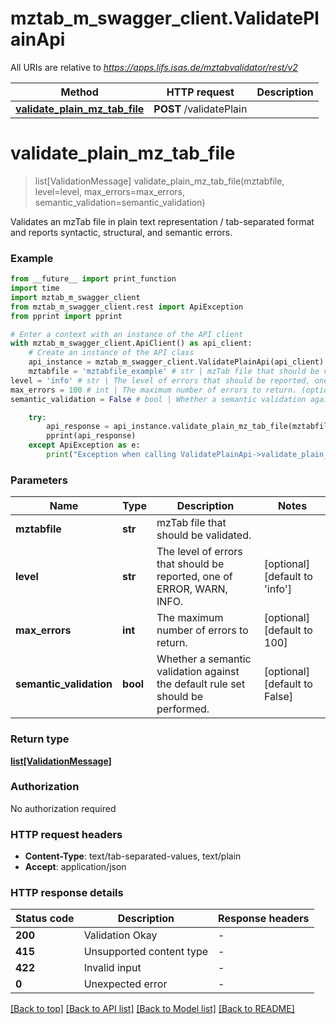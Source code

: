 # mztab_m_swagger_client.ValidatePlainApi

All URIs are relative to *https://apps.lifs.isas.de/mztabvalidator/rest/v2*

Method | HTTP request | Description
------------- | ------------- | -------------
[**validate_plain_mz_tab_file**](ValidatePlainApi.md#validate_plain_mz_tab_file) | **POST** /validatePlain | 


# **validate_plain_mz_tab_file**
> list[ValidationMessage] validate_plain_mz_tab_file(mztabfile, level=level, max_errors=max_errors, semantic_validation=semantic_validation)



Validates an mzTab file in plain text representation / tab-separated format and reports syntactic, structural, and semantic errors. 

### Example

```python
from __future__ import print_function
import time
import mztab_m_swagger_client
from mztab_m_swagger_client.rest import ApiException
from pprint import pprint

# Enter a context with an instance of the API client
with mztab_m_swagger_client.ApiClient() as api_client:
    # Create an instance of the API class
    api_instance = mztab_m_swagger_client.ValidatePlainApi(api_client)
    mztabfile = 'mztabfile_example' # str | mzTab file that should be validated.
level = 'info' # str | The level of errors that should be reported, one of ERROR, WARN, INFO. (optional) (default to 'info')
max_errors = 100 # int | The maximum number of errors to return. (optional) (default to 100)
semantic_validation = False # bool | Whether a semantic validation against the default rule set should be performed. (optional) (default to False)

    try:
        api_response = api_instance.validate_plain_mz_tab_file(mztabfile, level=level, max_errors=max_errors, semantic_validation=semantic_validation)
        pprint(api_response)
    except ApiException as e:
        print("Exception when calling ValidatePlainApi->validate_plain_mz_tab_file: %s\n" % e)
```

### Parameters

Name | Type | Description  | Notes
------------- | ------------- | ------------- | -------------
 **mztabfile** | **str**| mzTab file that should be validated. | 
 **level** | **str**| The level of errors that should be reported, one of ERROR, WARN, INFO. | [optional] [default to &#39;info&#39;]
 **max_errors** | **int**| The maximum number of errors to return. | [optional] [default to 100]
 **semantic_validation** | **bool**| Whether a semantic validation against the default rule set should be performed. | [optional] [default to False]

### Return type

[**list[ValidationMessage]**](ValidationMessage.md)

### Authorization

No authorization required

### HTTP request headers

 - **Content-Type**: text/tab-separated-values, text/plain
 - **Accept**: application/json

### HTTP response details
| Status code | Description | Response headers |
|-------------|-------------|------------------|
**200** | Validation Okay |  -  |
**415** | Unsupported content type |  -  |
**422** | Invalid input |  -  |
**0** | Unexpected error |  -  |

[[Back to top]](#) [[Back to API list]](../README.md#documentation-for-api-endpoints) [[Back to Model list]](../README.md#documentation-for-models) [[Back to README]](../README.md)

